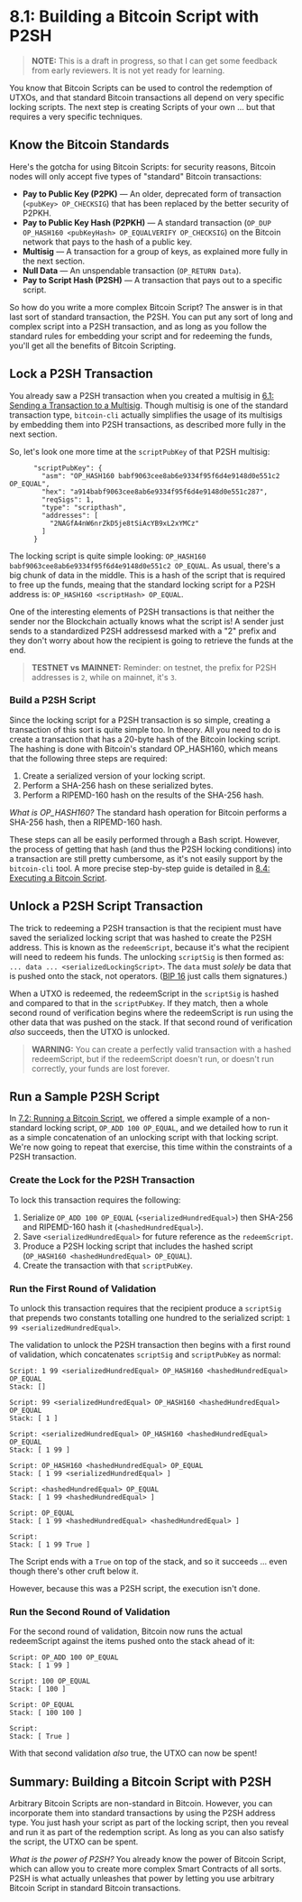# 8.1: Building a Bitcoin Script with P2SH

> **NOTE:** This is a draft in progress, so that I can get some feedback from early reviewers. It is not yet ready for learning.

You know that Bitcoin Scripts can be used to control the redemption of UTXOs, and that standard Bitcoin transactions all depend on very specific locking scripts. The next step is creating Scripts of your own ... but that requires a very specific techniques.

## Know the Bitcoin Standards

Here's the gotcha for using Bitcoin Scripts: for security reasons, Bitcoin nodes will only accept five types of "standard" Bitcoin transactions:

* __Pay to Public Key (P2PK)__ — An older, deprecated form of transaction (`<pubKey> OP_CHECKSIG`) that has been replaced by the better security of P2PKH.
* __Pay to Public Key Hash (P2PKH)__ — A standard transaction (`OP_DUP OP_HASH160 <pubKeyHash> OP_EQUALVERIFY OP_CHECKSIG`) on the Bitcoin network that pays to the hash of a public key.
* __Multisig__ — A transaction for a group of keys, as explained more fully in the next section.
* __Null Data__ — An unspendable transaction (`OP_RETURN Data`).
* __Pay to Script Hash (P2SH)__ — A transaction that pays out to a specific script.

So how do you write a more complex Bitcoin Script? The answer is in that last sort of standard transaction, the P2SH. You can put any sort of long and complex script into a P2SH transaction, and as long as you follow the standard rules for embedding your script and for redeeming the funds, you'll get all the benefits of Bitcoin Scripting.

## Lock a P2SH Transaction

You already saw a P2SH transaction when you created a multisig in [6.1: Sending a Transaction to a Multisig](6_1_Sending_a_Transaction_to_a_Multisig.md). Though multisig is one of the standard transaction type, `bitcoin-cli` actually simplifies the usage of its multisigs by embedding them into P2SH transactions, as described more fully in the next section.

So, let's look one more time at the `scriptPubKey` of that P2SH multisig:
```
      "scriptPubKey": {
        "asm": "OP_HASH160 babf9063cee8ab6e9334f95f6d4e9148d0e551c2 OP_EQUAL",
        "hex": "a914babf9063cee8ab6e9334f95f6d4e9148d0e551c287",
        "reqSigs": 1,
        "type": "scripthash",
        "addresses": [
          "2NAGfA4nW6nrZkD5je8tSiAcYB9xL2xYMCz"
        ]
      }
```
The locking script is quite simple looking: `OP_HASH160 babf9063cee8ab6e9334f95f6d4e9148d0e551c2 OP_EQUAL`. As usual, there's a big chunk of data in the middle. This is a hash of the script that is required to free up the funds, meaing that the standard locking script for a P2SH address is: `OP_HASH160 <scriptHash> OP_EQUAL`.

One of the interesting elements of P2SH transactions is that neither the sender nor the Blockchain actually knows what the script is! A sender just sends to a standardized P2SH addressesd marked with a "2" prefix and they don't worry about how the recipient is going to retrieve the funds at the end.

> **TESTNET vs MAINNET:** Reminder: on testnet, the prefix for P2SH addresses is `2`, while on mainnet, it's `3`.

### Build a P2SH Script

Since the locking script for a P2SH transaction is so simple, creating a transaction of this sort is quite simple too. In theory. All you need to do is create a transaction that has a 20-byte hash of the Bitcoin locking script. The hashing is done with Bitcoin's standard OP_HASH160, which means that the following three steps are required:

1. Create a serialized version of your locking script.
2. Perform a SHA-256 hash on these serialized bytes.
3. Perform a RIPEMD-160 hash on the results of the SHA-256 hash.

_What is OP_HASH160?_ The standard hash operation for Bitcoin performs a SHA-256 hash, then a RIPEMD-160 hash.

These steps can all be easily performed through a Bash script. However, the process of getting that hash (and thus the P2SH locking conditions) into a transaction are still pretty cumbersome, as it's not easily support by the `bitcoin-cli` tool. A more precise step-by-step guide is detailed in [8.4: Executing a Bitcoin Script](8_4_Executing_a_Bitcoin_Script.md).

## Unlock a P2SH Script Transaction

The trick to redeeming a P2SH transaction is that the recipient must have saved the serialized locking script that was hashed to create the P2SH address. This is known as the `redeemScript`, because it's what the recipient will need to redeem his funds. The unlocking `scriptSig` is then formed as: `... data ... <serializedLockingScript>`. The `data` must _solely_ be data that is pushed onto the stack, not operators. ([BIP 16](https://github.com/bitcoin/bips/blob/master/bip-0016.mediawiki) just calls them signatures.)

When a UTXO is redeemed, the redeemScript in the `scriptSig` is hashed and compared to that in the `scriptPubKey`. If they match, then a whole second round of verification begins where the redeemScript is run using the other data that was pushed on the stack. If that second round of verification _also_ succeeds, then the UTXO is unlocked.

> **WARNING:** You can create a perfectly valid transaction with a hashed redeemScript, but if the redeemScript doesn't run, or doesn't run correctly, your funds are lost forever.

## Run a Sample P2SH Script

In [7.2: Running a Bitcoin Script](7_2_Running_a_Bitcoin_Script.md), we offered a simple example of a non-standard locking script, `OP_ADD 100 OP_EQUAL`, and we detailed how to run it as a simple concatenation of an unlocking script with that locking script. We're now going to repeat that exercise, this time within the constraints of a P2SH transaction.

### Create the Lock for the P2SH Transaction

To lock this transaction requires the following:

1. Serialize `OP_ADD 100 OP_EQUAL` (`<serializedHundredEqual>`) then SHA-256 and RIPEMD-160 hash it (`<hashedHundredEqual>`).
2. Save `<serializedHundredEqual>` for future reference as the `redeemScript`.
3. Produce a P2SH locking script that includes the hashed script (`OP_HASH160 <hashedHundredEqual> OP_EQUAL`).
4. Create the transaction with that `scriptPubKey`.

### Run the First Round of Validation

To unlock this transaction requires that the recipient produce a `scriptSig` that prepends two constants totalling one hundred to the serialized script: `1 99 <serializedHundredEqual>`.

The validation to unlock the P2SH transaction then begins with a first round of validation, which concatenates `scriptSig` and `scriptPubKey` as normal:
```
Script: 1 99 <serializedHundredEqual> OP_HASH160 <hashedHundredEqual> OP_EQUAL
Stack: []

Script: 99 <serializedHundredEqual> OP_HASH160 <hashedHundredEqual> OP_EQUAL
Stack: [ 1 ]

Script: <serializedHundredEqual> OP_HASH160 <hashedHundredEqual> OP_EQUAL
Stack: [ 1 99 ]

Script: OP_HASH160 <hashedHundredEqual> OP_EQUAL
Stack: [ 1 99 <serializedHundredEqual> ]

Script: <hashedHundredEqual> OP_EQUAL
Stack: [ 1 99 <hashedHundredEqual> ]

Script: OP_EQUAL
Stack: [ 1 99 <hashedHundredEqual> <hashedHundredEqual> ]

Script: 
Stack: [ 1 99 True ]
```
The Script ends with a `True` on top of the stack, and so it succeeds ... even though there's other cruft below it.

However, because this was a P2SH script, the execution isn't done. 

### Run the Second Round of Validation

For the second round of validation, Bitcoin now runs the actual redeemScript against the items pushed onto the stack ahead of it:

```
Script: OP_ADD 100 OP_EQUAL
Stack: [ 1 99 ]

Script: 100 OP_EQUAL
Stack: [ 100 ]

Script: OP_EQUAL
Stack: [ 100 100 ]

Script: 
Stack: [ True ]
```
With that second validation _also_ true, the UTXO can now be spent!

## Summary: Building a Bitcoin Script with P2SH

Arbitrary Bitcoin Scripts are non-standard in Bitcoin. However, you can incorporate them into standard transactions by using the P2SH address type. You just hash your script as part of the locking script, then you reveal and run it as part of the redemption script. As long as you can also satisfy the script, the UTXO can be spent. 

_What is the power of P2SH?_ You already know the power of Bitcoin Script, which can allow you to create more complex Smart Contracts of all sorts. P2SH is what actually unleashes that power by letting you use arbitrary Bitcoin Script in standard Bitcoin transactions.
